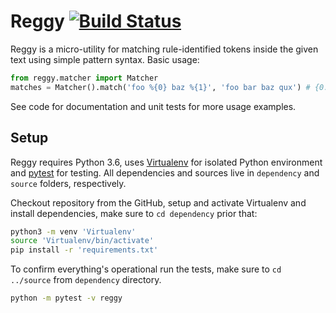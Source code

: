 # Reggy [![Build Status](https://travis-ci.com/ianbytchek/reggy.svg?branch=master)](https://travis-ci.com/ianbytchek/reggy)

Reggy is a micro-utility for matching rule-identified tokens inside the given text using simple pattern syntax. Basic usage:

```py
from reggy.matcher import Matcher
matches = Matcher().match('foo %{0} baz %{1}', 'foo bar baz qux') # {0: ['bar'], 1: [qux]}
```

See code for documentation and unit tests for more usage examples.

## Setup

Reggy requires Python 3.6, uses [Virtualenv](https://github.com/pypa/virtualenv) for isolated Python environment and [pytest](https://github.com/pytest-dev/pytest) for testing. All dependencies and sources live in `dependency` and `source` folders, respectively.

Checkout repository from the GitHub, setup and activate Virtualenv and install dependencies, make sure to `cd dependency` prior that:

```sh
python3 -m venv 'Virtualenv'
source 'Virtualenv/bin/activate'
pip install -r 'requirements.txt'
```

To confirm everything's operational run the tests, make sure to `cd ../source` from `dependency` directory.

```sh
python -m pytest -v reggy
```
